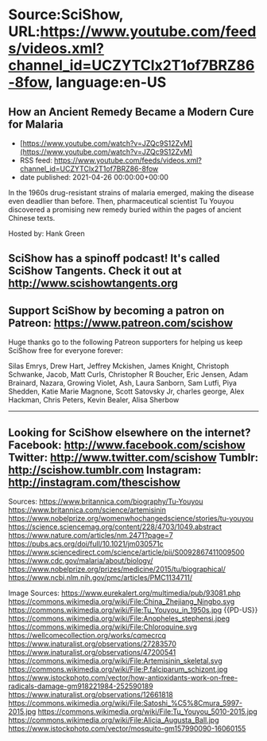 # Source:SciShow, URL:https://www.youtube.com/feeds/videos.xml?channel_id=UCZYTClx2T1of7BRZ86-8fow, language:en-US

## How an Ancient Remedy Became a Modern Cure for Malaria
 - [https://www.youtube.com/watch?v=JZQc9S12ZvM](https://www.youtube.com/watch?v=JZQc9S12ZvM)
 - RSS feed: https://www.youtube.com/feeds/videos.xml?channel_id=UCZYTClx2T1of7BRZ86-8fow
 - date published: 2021-04-26 00:00:00+00:00

In the 1960s drug-resistant strains of malaria emerged, making the disease even deadlier than before. Then, pharmaceutical scientist Tu Youyou discovered a promising new remedy buried within the pages of ancient Chinese texts.

Hosted by: Hank Green

SciShow has a spinoff podcast! It's called SciShow Tangents. Check it out at http://www.scishowtangents.org
----------
Support SciShow by becoming a patron on Patreon: https://www.patreon.com/scishow
----------
Huge thanks go to the following Patreon supporters for helping us keep SciShow free for everyone forever:

Silas Emrys, Drew Hart, Jeffrey Mckishen, James Knight, Christoph Schwanke, Jacob, Matt Curls, Christopher R Boucher, Eric Jensen, Adam Brainard, Nazara, Growing Violet, Ash, Laura Sanborn, Sam Lutfi, Piya Shedden, Katie Marie Magnone, Scott Satovsky Jr, charles george, Alex Hackman, Chris Peters, Kevin Bealer, Alisa Sherbow

----------
Looking for SciShow elsewhere on the internet?
Facebook: http://www.facebook.com/scishow
Twitter: http://www.twitter.com/scishow
Tumblr: http://scishow.tumblr.com
Instagram: http://instagram.com/thescishow
----------
Sources:
https://www.britannica.com/biography/Tu-Youyou
https://www.britannica.com/science/artemisinin
https://www.nobelprize.org/womenwhochangedscience/stories/tu-youyou
https://science.sciencemag.org/content/228/4703/1049.abstract
https://www.nature.com/articles/nm.2471?page=7
https://pubs.acs.org/doi/full/10.1021/jm030571c
https://www.sciencedirect.com/science/article/pii/S0092867411009500
https://www.cdc.gov/malaria/about/biology/
https://www.nobelprize.org/prizes/medicine/2015/tu/biographical/
https://www.ncbi.nlm.nih.gov/pmc/articles/PMC1134711/

Image Sources:
https://www.eurekalert.org/multimedia/pub/93081.php
https://commons.wikimedia.org/wiki/File:China_Zhejiang_Ningbo.svg
https://commons.wikimedia.org/wiki/File:Tu_Youyou_in_1950s.jpg {{PD-US}}
https://commons.wikimedia.org/wiki/File:Anopheles_stephensi.jpeg
https://commons.wikimedia.org/wiki/File:Chloroquine.svg
https://wellcomecollection.org/works/cqmecrcq
https://www.inaturalist.org/observations/27283570
https://www.inaturalist.org/observations/47200541
https://commons.wikimedia.org/wiki/File:Artemisinin_skeletal.svg
https://commons.wikimedia.org/wiki/File:P.falciparum_schizont.jpg
https://www.istockphoto.com/vector/how-antioxidants-work-on-free-radicals-damage-gm918221984-252590189
https://www.inaturalist.org/observations/12661818
https://commons.wikimedia.org/wiki/File:Satoshi_%C5%8Cmura_5997-2015.jpg
https://commons.wikimedia.org/wiki/File:Tu_Youyou_5010-2015.jpg
https://commons.wikimedia.org/wiki/File:Alicia_Augusta_Ball.jpg
https://www.istockphoto.com/vector/mosquito-gm157990090-16060155

